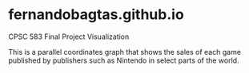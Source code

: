 # fernandobagtas.github.io
CPSC 583 Final Project Visualization

This is a parallel coordinates graph that shows the sales of each game published by publishers such as Nintendo in select parts of the world.
